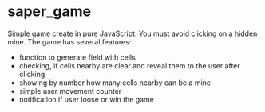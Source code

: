 # saper_game

Simple game create in pure JavaScript. You must avoid clicking on a hidden mine. 
The game has several features:
- function to generate field with cells
- checking, if cells nearby are clear and reveal them to the user after clicking
- showing by number how many cells nearby can be a mine
- simple user movement counter
- notification if user loose or win the game
